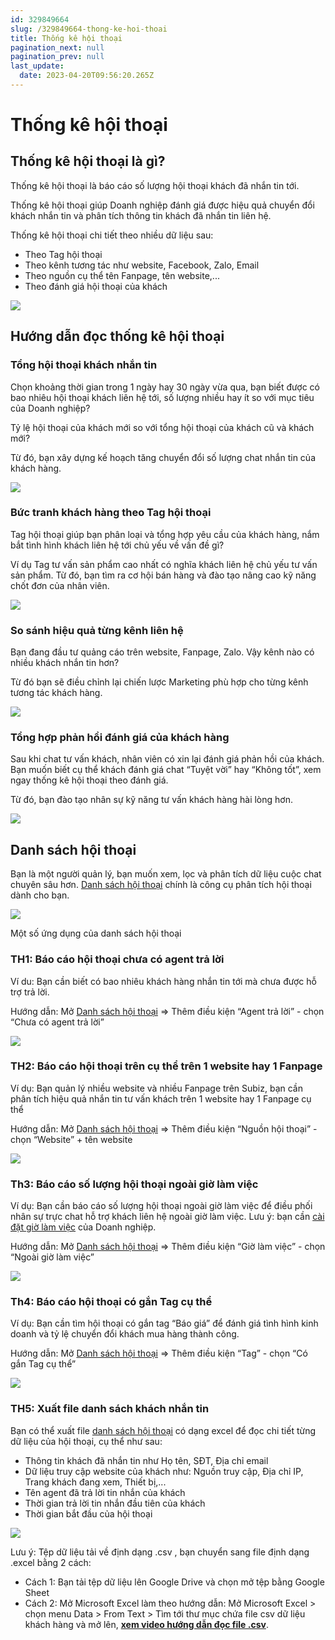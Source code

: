 ```yaml
---
id: 329849664
slug: /329849664-thong-ke-hoi-thoai
title: Thống kê hội thoại
pagination_next: null
pagination_prev: null
last_update:
  date: 2023-04-20T09:56:20.265Z
---
```


# Thống kê hội thoại



## Thống kê hội thoại là gì?


Thống kê hội thoại là báo cáo số lượng hội thoại khách đã nhắn tin tới.



Thống kê hội thoại giúp Doanh nghiệp đánh giá được hiệu quả chuyển đổi khách nhắn tin và phân tích thông tin khách đã nhắn tin liên hệ.



Thống kê hội thoại chi tiết theo nhiều dữ liệu sau:

- Theo Tag hội thoại
- Theo kênh tương tác như website, Facebook, Zalo, Email
- Theo nguồn cụ thể tên Fanpage, tên website,...
- Theo đánh giá hội thoại của khách


![](https://vcdn.subiz-cdn.com/file/424232fa0fee2bad6b5a6f270f89815d0038ba5b96ca4f21ffb6660dd903055b_acpxkgumifuoofoosble)

## Hướng dẫn đọc thống kê hội thoại

### Tổng hội thoại khách nhắn tin


Chọn khoảng thời gian trong 1 ngày hay 30 ngày vừa qua, bạn biết được có bao nhiêu hội thoại khách liên hệ tới, số lượng nhiều hay ít so với mục tiêu của Doanh nghiệp?

Tỷ lệ hội thoại của khách mới so với tổng hội thoại của khách cũ và khách mới?

Từ đó, bạn xây dựng kế hoạch tăng chuyển đổi số lượng chat nhắn tin của khách hàng.


![](https://vcdn.subiz-cdn.com/file/d077427eae78cbd90e1bbf86c647bcf5e8af917eef5332ed905109ee6efcba5a_acpxkgumifuoofoosble)



### Bức tranh khách hàng theo Tag hội thoại


Tag hội thoại giúp bạn phân loại và tổng hợp yêu cầu của khách hàng, nắm bắt tình hình khách liên hệ tới chủ yếu về vấn đề gì?

Ví dụ Tag tư vấn sản phẩm cao nhất có nghĩa khách liên hệ chủ yếu tư vấn sản phẩm. Từ đó, bạn tìm ra cơ hội bán hàng và đào tạo nâng cao kỹ năng chốt đơn của nhân viên.


![](https://vcdn.subiz-cdn.com/file/afe7f9bb73de1c1dd094ef8481725527d16098ff5d5e7c003953225f77c6a5e4_acpxkgumifuoofoosble)

### So sánh hiệu quả từng kênh liên hệ


Bạn đang đầu tư quảng cáo trên website, Fanpage, Zalo. Vậy kênh nào có nhiều khách nhắn tin hơn? 

Từ đó bạn sẽ điều chỉnh lại chiến lược Marketing phù hợp cho từng kênh tương tác khách hàng.


![](https://vcdn.subiz-cdn.com/file/4c792fae38675fd4c9a9b6eba9caccec701afdd73a81475f7e962f739e685ee4_acpxkgumifuoofoosble)

### Tổng hợp phản hồi đánh giá của khách hàng


Sau khi chat tư vấn khách, nhân viên có xin lại đánh giá phản hồi của khách. Bạn muốn biết cụ thể khách đánh giá chat “Tuyệt vời” hay “Không tốt”, xem ngay thống kê hội thoại theo đánh giá.

Từ đó, bạn đào tạo nhân sự kỹ năng tư vấn khách hàng hài lòng hơn.


![](https://vcdn.subiz-cdn.com/file/1d9101cd1006b18f8c924afee02ed15eafd2e17620eddf90b756a54dba792f83_acpxkgumifuoofoosble)



## Danh sách hội thoại


Bạn là một người quản lý, bạn muốn xem, lọc và phân tích dữ liệu cuộc chat chuyên sâu hơn. [Danh sách hội thoại](https://app.subiz.com.vn/new-reports/convo-list) chính là công cụ phân tích hội thoại dành cho bạn.


![](https://vcdn.subiz-cdn.com/file/ea622b62c0be1f838a9d0f3c45982a8095da5a6ead9b90945e4ba4940f36acaa_acpxkgumifuoofoosble)


Một số ứng dụng của danh sách hội thoại
### TH1: Báo cáo hội thoại chưa có agent trả lời


Ví du: Bạn cần biết có bao nhiêu khách hàng nhắn tin tới mà chưa được hỗ trợ trả lời.

Hướng dẫn: Mở [Danh sách hội thoại](https://app.subiz.com.vn/new-reports/convo-list) => Thêm điều kiện “Agent trả lời” - chọn “Chưa có agent trả lời”


![](https://vcdn.subiz-cdn.com/file/fc1908617725e027ce8739fb5abee098affed2fe039221f9a522406c8c502233_acpxkgumifuoofoosble)

### TH2: Báo cáo hội thoại trên cụ thể trên 1 website hay 1 Fanpage


Ví dụ: Bạn quản lý nhiều website và nhiều Fanpage trên Subiz, bạn cần phân tích hiệu quả nhắn tin tư vấn khách trên 1 website hay 1 Fanpage cụ thể

Hướng dẫn: Mở [Danh sách hội thoại](https://app.subiz.com.vn/new-reports/convo-list) => Thêm điều kiện “Nguồn hội thoại” - chọn “Website” + tên website


![](https://vcdn.subiz-cdn.com/file/2ce8cda4067a8ecf569356447cb6ad9a8ff3ad1c5cde5aca3882707f2f77cd85_acpxkgumifuoofoosble)



### Th3: Báo cáo số lượng hội thoại ngoài giờ làm việc


Ví dụ: Bạn cần báo cáo số lượng hội thoại ngoài giờ làm việc để điều phối nhân sự trực chat hỗ trợ khách liên hệ ngoài giờ làm việc. Lưu ý: bạn cần [cài đặt giờ làm việc](https://subiz.com.vn/docs/1954376476-gio-lam-viec) của Doanh nghiệp.

Hướng dẫn: Mở [Danh sách hội thoại](https://app.subiz.com.vn/new-reports/convo-list) => Thêm điều kiện “Giờ làm việc” - chọn “Ngoài giờ làm việc”


![](https://vcdn.subiz-cdn.com/file/21b57735e2e1a9a149bfcc252f2d6c6b94e046942cf8fff5ceccb919751cbb47_acpxkgumifuoofoosble)

### Th4: Báo cáo hội thoại có gắn Tag cụ thể


Ví dụ: Bạn cần tìm hội thoại có gắn tag “Báo giá” để đánh giá tình hình kinh doanh và tỷ lệ chuyển đổi khách mua hàng thành công.

Hướng dẫn: Mở [Danh sách hội thoại](https://app.subiz.com.vn/new-reports/convo-list) => Thêm điều kiện “Tag” - chọn “Có gắn Tag cụ thể”


![](https://vcdn.subiz-cdn.com/file/73bb209fecc1464a26f2afb705884fbbaf1a753de48eeace13585ed0e3749b4c_acpxkgumifuoofoosble)



### TH5: Xuất file danh sách khách nhắn tin


Bạn có thể xuất file [danh sách hội thoại](https://app.subiz.com.vn/new-reports/convo-list) có dạng excel để đọc chi tiết từng dữ liệu của hội thoại, cụ thể như sau:

- Thông tin khách đã nhắn tin như Họ tên, SĐT, Địa chỉ email
- Dữ liệu truy cập website của khách như: Nguồn truy cập, Địa chỉ IP, Trang khách đang xem, Thiết bị,...
- Tên agent đã trả lời tin nhắn của khách
- Thời gian trả lời tin nhắn đầu tiên của khách
- Thời gian bắt đầu của hội thoại




![](https://vcdn.subiz-cdn.com/file/8c6b39a52de1172ef19f4e6b5f59b64b289ed8576a23c75f1df6f689d476e095_acpxkgumifuoofoosble)




Lưu ý: Tệp dữ liệu tải về định dạng .csv , bạn chuyển sang file định dạng .excel bằng 2 cách:

- Cách 1: Bạn tải tệp dữ liệu lên Google Drive và chọn mở tệp bằng Google Sheet
- Cách 2: Mở Microsoft Excel làm theo hướng dẫn: Mở Microsoft Excel > chọn menu Data > From Text > Tìm tới thư mục chứa file csv dữ liệu khách hàng và mở lên, **[xem video hướng dẫn đọc file .csv](https://www.youtube.com/watch?v=mJgbIMfkCwY)**.